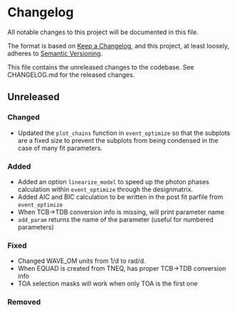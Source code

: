 # Changelog
All notable changes to this project will be documented in this file.

The format is based on [Keep a Changelog](https://keepachangelog.com/en/1.0.0/),
and this project, at least loosely, adheres to [Semantic Versioning](https://semver.org/spec/v2.0.0.html).

This file contains the unreleased changes to the codebase. See CHANGELOG.md for
the released changes.

## Unreleased
### Changed
- Updated the `plot_chains` function in `event_optimize` so that the subplots are a fixed size to prevent the subplots from being condensed in the case of many fit parameters.
### Added
- Added an option `linearize_model` to speed up the photon phases calculation within `event_optimize` through the designmatrix.
- Added AIC and BIC calculation to be written in the post fit parfile from `event_optimize`
- When TCB->TDB conversion info is missing, will print parameter name
- `add_param` returns the name of the parameter (useful for numbered parameters)
### Fixed
- Changed WAVE_OM units from 1/d to rad/d.
- When EQUAD is created from TNEQ, has proper TCB->TDB conversion info
- TOA selection masks will work when only TOA is the first one
### Removed

